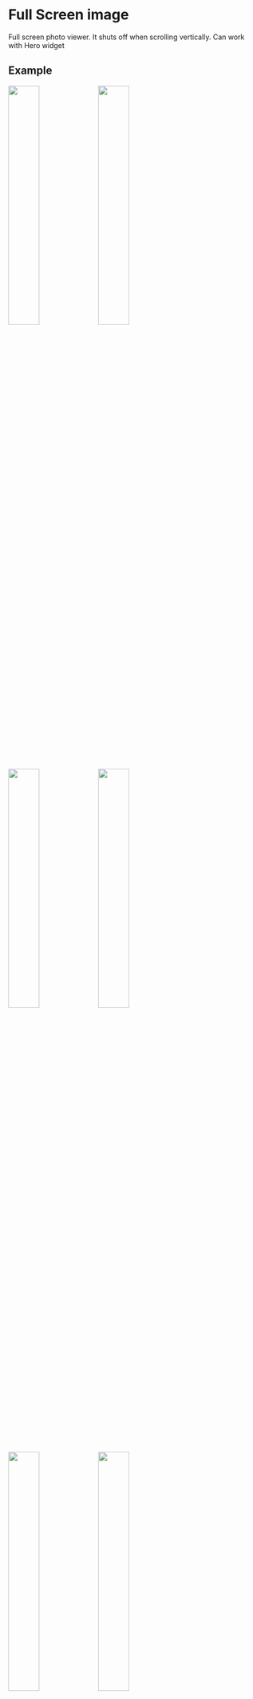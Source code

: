 # Full Screen image

Full screen photo viewer. It shuts off when scrolling vertically. Can work with Hero widget

## Example

<img src="https://github.com/Furkankyl/full_screen_image/blob/master/1.gif" width="35%" />          <img src="https://github.com/Furkankyl/full_screen_image/blob/master/2.gif" width="35%"  />
<img src="https://github.com/Furkankyl/full_screen_image/blob/master/3.gif" width="35%" />          <img src="https://github.com/Furkankyl/full_screen_image/blob/master/4.gif" width="35%"  />
<img src="https://github.com/Furkankyl/full_screen_image/blob/master/5.gif" width="35%" />          <img src="https://github.com/Furkankyl/full_screen_image/blob/master/6.gif" width="35%"  />

## Installation

To use this plugin, add twitter_qr_scanner as a [dependency in your pubspec.yaml file.](https://flutter.dev/docs/development/packages-and-plugins/using-packages)

```bash
twitter_qr_scanner: any
```

## Getting Started
Check out the [example](https://github.com/Furkankyl/twitter_qr_scanner/tree/master/example) app using twitter_qr_scanner.

# Android Integration

This plugin work only level greater then sdk version 21.

# iOS Integration
In order to use this plugin, add the following to your Info.plist file:

```plist
<key>io.flutter.embedded_views_preview</key>
<true/>

```




# Flutter
İnit:
``` dart
  GlobalKey qrKey = GlobalKey();
  QRViewController controller;

```

Widget:
``` dart
QRView(
          key: qrKey,
          overlay: QrScannerOverlayShape(
              borderRadius: 16,
              borderColor: Colors.white,
              borderLength: 120,
              borderWidth: 10,
              cutOutSize: 250),
          onQRViewCreated: _onQRViewCreate,
          data: "QR TEXT",// Showing qr code data
        )
```

Scan:
``` dart
  void _onQRViewCreate(QRViewController controller) {
    this.controller = controller;
    controller.scannedDataStream.listen((scanData) {
      setState(() {
        print("QRCode: $scanData");
      });
    });
  }
```
Dispose:
``` dart
   @override
  void dispose() {
    controller?.dispose();
    super.dispose();
  }

```

## License
[Apache](https://github.com/Furkankyl/twitter_qr_scanner/blob/master/LICENSE)
